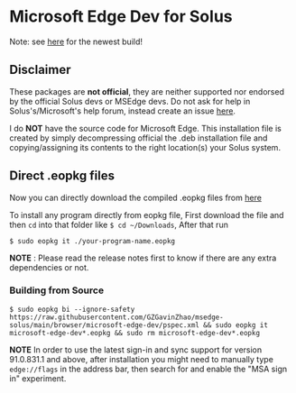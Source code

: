 # Microsoft Edge Dev for Solus

<!-- # Archived
I am no longer willing to maintain the packages to the latest version as I no longer use them.  
You can use this as the template of your repo and maintain if you want. -->

Note: see [here](https://github.com/GZGavinZhao/solus-grocery-store) for the newest build!

## Disclaimer
These packages are **not official**, they are neither supported nor endorsed by the official Solus devs or MSEdge devs. Do not ask for help in Solus's/Microsoft's help forum, instead create an issue [here](https://github.com/GZGavinZhao/msedge-solus/issues). 

I do **NOT** have the source code for Microsoft Edge. This installation file is created by simply decompressing official the .deb installation file and copying/assigning its contents to the right location(s) your Solus system.

## Direct .eopkg files
Now you can directly download the compiled .eopkg files from [here](https://github.com/GZGavinZhao/msedge-solus/releases/latest)

To install any program directly from eopkg file, First download the file and then `cd` into that folder like `$ cd ~/Downloads`, After that run  
```
$ sudo eopkg it ./your-program-name.eopkg
```
**NOTE** : Please read the release notes first to know if there are any extra dependencies or not.

### Building from Source
```
$ sudo eopkg bi --ignore-safety https://raw.githubusercontent.com/GZGavinZhao/msedge-solus/main/browser/microsoft-edge-dev/pspec.xml && sudo eopkg it microsoft-edge-dev*.eopkg && sudo rm microsoft-edge-dev*.eopkg
```
**NOTE** In order to use the latest sign-in and sync support for version 91.0.831.1 and above, after installation you might need to manually type `edge://flags` in the address bar, then search for and enable the "MSA sign in" experiment.
